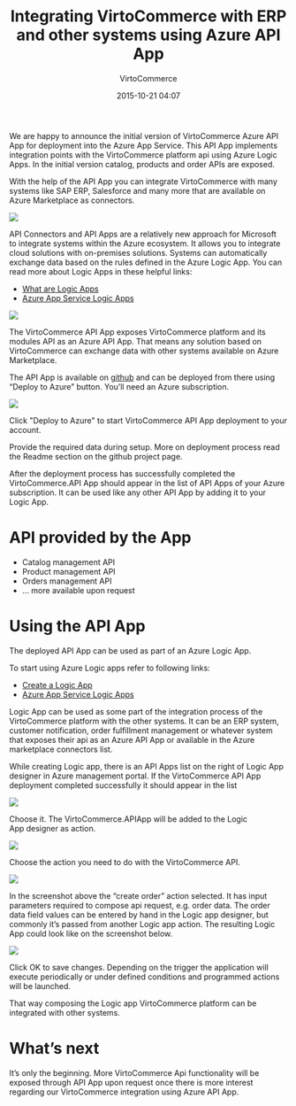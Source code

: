 ﻿---
author: VirtoCommerce
date: 2015-10-21 04:07
permalink: blogs/news/integrating-virtocommerce-with-erp-and-other-systems-using-azure-api-app
tags: [Announcements]
title: "Integrating VirtoCommerce with ERP and other systems using Azure API App"
published: Private
---
We are happy to announce the initial version of VirtoCommerce Azure API App for deployment into the Azure App Service. This API App implements integration points with the VirtoCommerce platform api using Azure Logic Apps. In the initial version catalog, products and order APIs are exposed.
<!--excerpt-->
With the help of the API App you can integrate VirtoCommerce with many systems like SAP ERP, Salesforce and many more that are available on Azure Marketplace as connectors.

![](assets/images/blog/connectors.png)

API Connectors and API Apps are a relatively new approach for Microsoft to integrate systems within the Azure ecosystem. It allows you to integrate cloud solutions with on-premises solutions. Systems can automatically exchange data based on the rules defined in the Azure Logic App. You can read more about Logic Apps in these helpful links:

* <a href="https://azure.microsoft.com/en-us/documentation/articles/app-service-logic-what-are-logic-apps/" target="_blank">What are Logic Apps</a>
* <a href="https://azure.microsoft.com/en-us/documentation/videos/azure-app-service-logic-apps-with-josh-twist/" target="_blank">Azure App Service Logic Apps</a>

![](assets/images/blog/untitled_l.png)

The VirtoCommerce API App exposes VirtoCommerce platform and its modules API as an Azure API App. That means any solution based on VirtoCommerce can exchange data with other systems available on Azure Marketplace.

The API App is available on <a href="https://github.com/VirtoCommerce/vc-azure-api-app" target="_blank">github</a> and can be deployed from there using “Deploy to Azure” button. You’ll need an Azure subscription.

![](assets/images/blog/untitled_m.png)

Click "Deploy to Azure" to start VirtoCommerce API App deployment to your account.

Provide the required data during setup. More on deployment process read the Readme section on the github project page.

After the deployment process has successfully completed the VirtoCommerce.API App should appear in the list of API Apps of your Azure subscription. It can be used like any other API App by adding it to your Logic App.

# API provided by the App

* Catalog management API
* Product management API
* Orders management API
* ... more available upon request

# Using the API App

The deployed API App can be used as part of an Azure Logic App.

To start using Azure Logic apps refer to following links:

* <a href="https://azure.microsoft.com/en-us/documentation/articles/app-service-logic-create-a-logic-app/" target="_blank">Create a Logic App</a>
* <a href="https://azure.microsoft.com/en-us/documentation/videos/azure-app-service-logic-apps-with-josh-twist/" target="_blank">Azure App Service Logic Apps</a>

Logic App can be used as some part of the integration process of the VirtoCommerce platform with the other systems. It can be an ERP system, customer notification, order fulfillment management or whatever system that exposes their api as an Azure API App or available in the Azure marketplace connectors list.

While creating Logic app, there is an API Apps list on the right of Logic App designer in Azure management portal. If the VirtoCommerce API App deployment completed successfully it should appear in the list

![](assets/images/blog/untitled_1.png)

Choose it. The VirtoCommerce.APIApp will be added to the Logic App designer as action.

![](assets/images/blog/untitled_2.png)

Choose the action you need to do with the VirtoCommerce API.

![](assets/images/blog/untitled_3.png)

In the screenshot above the “create order” action selected. It has input parameters required to compose api request, e.g. order data. The order data field values can be entered by hand in the Logic app designer, but commonly it’s passed from another Logic app action. The resulting Logic App could look like on the screenshot below.

![](assets/images/blog/untitled_4.png)

Click OK to save changes. Depending on the trigger the application will execute periodically or under defined conditions and programmed actions will be launched.

That way composing the Logic app VirtoCommerce platform can be integrated with other systems.

# What’s next

It’s only the beginning. More VirtoCommerce Api functionality will be exposed through API App upon request once there is more interest regarding our VirtoCommerce integration using Azure API App.